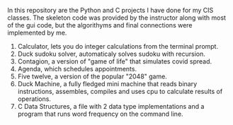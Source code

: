 In this repository are the Python and C projects I have done for my CIS classes. The skeleton code was provided by the instructor along with most of the gui code, but the algorithyms and final connections were implemented by me.

1) Calculator, lets you do integer calculations from the terminal prompt.
2) Duck sudoku solver, automaticaly solves sudoku with recursion.
3) Contagion, a version of "game of life" that simulates covid spread.
4) Agenda, which schedules appointments.
5) Five twelve, a version of the popular "2048" game.
6) Duck Machine, a fully fledged mini machine that reads binary instructions, assembles, compiles and uses cpu to calculate results of operations.
7) C Data Structures, a file with 2 data type implementations and a program that runs word frequency on the command line.
